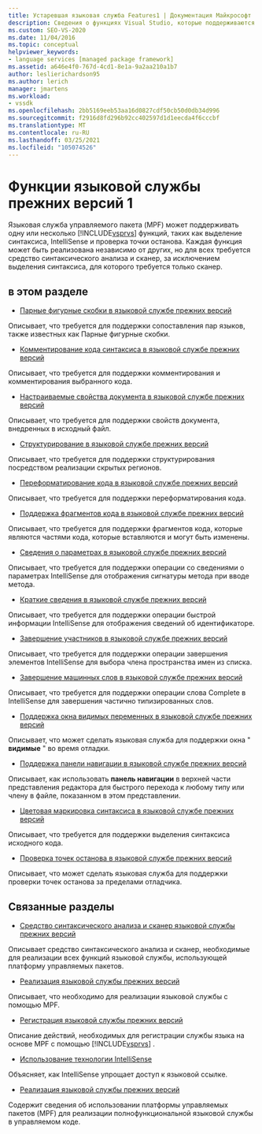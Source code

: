 ```yaml
---
title: Устаревшая языковая служба Features1 | Документация Майкрософт
description: Сведения о функциях Visual Studio, которые поддерживаются в языковой службе для платформы управляемых пакетов (MPF).
ms.custom: SEO-VS-2020
ms.date: 11/04/2016
ms.topic: conceptual
helpviewer_keywords:
- language services [managed package framework]
ms.assetid: a646e4f0-767d-4cd1-8e1a-9a2aa210a1b7
author: leslierichardson95
ms.author: lerich
manager: jmartens
ms.workload:
- vssdk
ms.openlocfilehash: 2bb5169eeb53aa16d0827cdf50cb50d0db34d996
ms.sourcegitcommit: f2916d8fd296b92cc402597d1d1eecda4f6cccbf
ms.translationtype: MT
ms.contentlocale: ru-RU
ms.lasthandoff: 03/25/2021
ms.locfileid: "105074526"
---
```

# <a name="legacy-language-service-features-1"></a>Функции языковой службы прежних версий 1
Языковая служба управляемого пакета (MPF) может поддерживать одну или несколько [!INCLUDE[vsprvs](../../code-quality/includes/vsprvs_md.md)] функций, таких как выделение синтаксиса, IntelliSense и проверка точки останова. Каждая функция может быть реализована независимо от других, но для всех требуется средство синтаксического анализа и сканер, за исключением выделения синтаксиса, для которого требуется только сканер.

## <a name="in-this-section"></a>в этом разделе
- [Парные фигурные скобки в языковой службе прежних версий](../../extensibility/internals/brace-matching-in-a-legacy-language-service.md)

 Описывает, что требуется для поддержки сопоставления пар языков, также известных как Парные фигурные скобки.

- [Комментирование кода синтаксиса в языковой службе прежних версий](../../extensibility/internals/commenting-code-in-a-legacy-language-service.md)

 Описывает, что требуется для поддержки комментирования и комментирования выбранного кода.

- [Настраиваемые свойства документа в языковой службе прежних версий](../../extensibility/internals/custom-document-properties-in-a-legacy-language-service.md)

 Описывает, что требуется для поддержки свойств документа, внедренных в исходный файл.

- [Структурирование в языковой службе прежних версий](../../extensibility/internals/outlining-in-a-legacy-language-service.md)

 Описывает, что требуется для поддержки структурирования посредством реализации скрытых регионов.

- [Переформатирование кода в языковой службе прежних версий](../../extensibility/internals/reformatting-code-in-a-legacy-language-service.md)

 Описывает, что требуется для поддержки переформатирования кода.

- [Поддержка фрагментов кода в языковой службе прежних версий](../../extensibility/internals/support-for-code-snippets-in-a-legacy-language-service.md)

 Описывает, что требуется для поддержки фрагментов кода, которые являются частями кода, которые вставляются и могут быть изменены.

- [Сведения о параметрах в языковой службе прежних версий](../../extensibility/internals/parameter-info-in-a-legacy-language-service2.md)

 Описывает, что требуется для поддержки операции со сведениями о параметрах IntelliSense для отображения сигнатуры метода при вводе метода.

- [Краткие сведения в языковой службе прежних версий](../../extensibility/internals/quick-info-in-a-legacy-language-service.md)

 Описывает, что требуется для поддержки операции быстрой информации IntelliSense для отображения сведений об идентификаторе.

- [Завершение участников в языковой службе прежних версий](../../extensibility/internals/member-completion-in-a-legacy-language-service.md)

 Описывает, что требуется для поддержки операции завершения элементов IntelliSense для выбора члена пространства имен из списка.

- [Завершение машинных слов в языковой службе прежних версий](../../extensibility/internals/word-completion-in-a-legacy-language-service.md)

 Описывает, что требуется для поддержки операции слова Complete в IntelliSense для завершения частично типизированных слов.

- [Поддержка окна видимых переменных в языковой службе прежних версий](../../extensibility/internals/support-for-the-autos-window-in-a-legacy-language-service.md)

 Описывает, что может сделать языковая служба для поддержки окна " **видимые** " во время отладки.

- [Поддержка панели навигации в языковой службе прежних версий](../../extensibility/internals/support-for-the-navigation-bar-in-a-legacy-language-service.md)

 Описывает, как использовать **панель навигации** в верхней части представления редактора для быстрого перехода к любому типу или члену в файле, показанном в этом представлении.

- [Цветовая маркировка синтаксиса в языковой службе прежних версий](../../extensibility/internals/syntax-colorizing-in-a-legacy-language-service.md)

 Описывает, что требуется для поддержки выделения синтаксиса исходного кода.

- [Проверка точек останова в языковой службе прежних версий](../../extensibility/internals/validating-breakpoints-in-a-legacy-language-service.md)

 Описывает, что может сделать языковая служба для поддержки проверки точек останова за пределами отладчика.

## <a name="related-sections"></a>Связанные разделы
- [Средство синтаксического анализа и сканер языковой службы прежних версий](../../extensibility/internals/legacy-language-service-parser-and-scanner.md)

 Описывает средство синтаксического анализа и сканер, необходимые для реализации всех функций языковой службы, использующей платформу управляемых пакетов.

- [Реализация языковой службы прежних версий](../../extensibility/internals/implementing-a-legacy-language-service2.md)

 Описывает, что необходимо для реализации языковой службы с помощью MPF.

- [Регистрация языковой службы прежних версий](../../extensibility/internals/registering-a-legacy-language-service1.md)

 Описание действий, необходимых для регистрации службы языка на основе MPF с помощью [!INCLUDE[vsprvs](../../code-quality/includes/vsprvs_md.md)] .

- [Использование технологии IntelliSense](../../ide/using-intellisense.md)

 Объясняет, как IntelliSense упрощает доступ к языковой ссылке.

- [Реализация языковой службы прежних версий](../../extensibility/internals/implementing-a-legacy-language-service1.md)

 Содержит сведения об использовании платформы управляемых пакетов (MPF) для реализации полнофункциональной языковой службы в управляемом коде.
